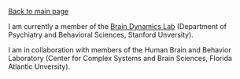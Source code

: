 [Back to main page](/)

I am currently a member of the [Brain Dynamics Lab](http://web.stanford.edu/group/bdl/) (Department of Psychiatry and Behavioral Sciences, Stanford Unversity). 

I am in collaboration with members of the Human Brain and Behavior Laboratory (Center for Complex Systems and Brain Sciences, Florida Atlantic Unversity).
